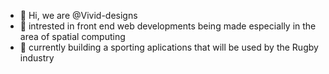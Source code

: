 - 👋 Hi, we are @Vivid-designs
- 👀 intrested in front end web developments being made especially in the area of spatial computing 
- 🌱 currently building a sporting aplications that will be used by the Rugby industry

